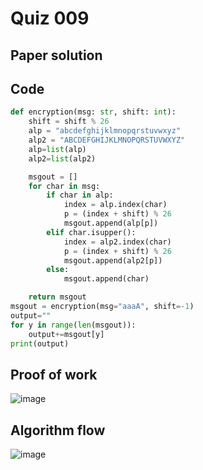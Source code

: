 # Quiz 009

## Paper solution

## Code
```.py
def encryption(msg: str, shift: int):
    shift = shift % 26
    alp = "abcdefghijklmnopqrstuvwxyz"
    alp2 = "ABCDEFGHIJKLMNOPQRSTUVWXYZ"
    alp=list(alp)
    alp2=list(alp2)

    msgout = []
    for char in msg:
        if char in alp:
            index = alp.index(char)
            p = (index + shift) % 26
            msgout.append(alp[p])
        elif char.isupper():
            index = alp2.index(char)
            p = (index + shift) % 26
            msgout.append(alp2[p])
        else:
            msgout.append(char)

    return msgout
msgout = encryption(msg="aaaA", shift=-1)
output=""
for y in range(len(msgout)):
    output+=msgout[y]
print(output)

```

## Proof of work
![image](https://github.com/user-attachments/assets/0051d832-43cd-4b54-8696-8901d20d1513)


## Algorithm flow

![image](https://github.com/user-attachments/assets/b5829c40-c70b-4b16-82d3-f987dfb8c207)


